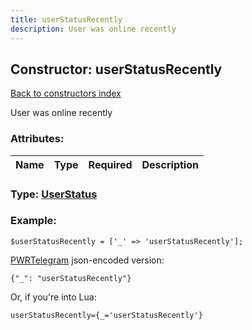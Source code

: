 ```yaml
---
title: userStatusRecently
description: User was online recently
---
```

## Constructor: userStatusRecently  
[Back to constructors index](index.md)



User was online recently

### Attributes:

| Name     |    Type       | Required | Description |
|----------|:-------------:|:--------:|------------:|



### Type: [UserStatus](../types/UserStatus.md)


### Example:

```
$userStatusRecently = ['_' => 'userStatusRecently'];
```  

[PWRTelegram](https://pwrtelegram.xyz) json-encoded version:

```
{"_": "userStatusRecently"}
```


Or, if you're into Lua:  


```
userStatusRecently={_='userStatusRecently'}

```



